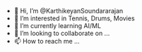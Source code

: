 - 👋 Hi, I’m @KarthikeyanSoundararajan
- 👀 I’m interested in Tennis, Drums, Movies
- 🌱 I’m currently learning AI/ML
- 💞️ I’m looking to collaborate on ...
- 📫 How to reach me ...

<!---
KarthikeyanSoundararajan/KarthikeyanSoundararajan is a ✨ special ✨ repository because its `README.md` (this file) appears on your GitHub profile.
You can click the Preview link to take a look at your changes.
--->
